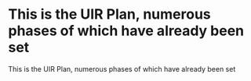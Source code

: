 # This is the UIR Plan, numerous phases of which have already been set

This is the UIR Plan, numerous phases of which have already been set
